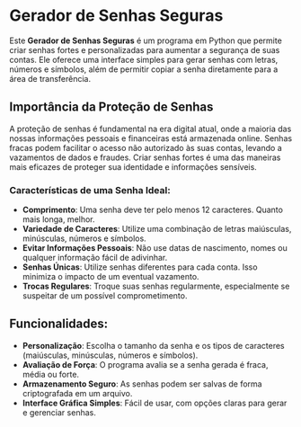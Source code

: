 # Gerador de Senhas Seguras

Este **Gerador de Senhas Seguras** é um programa em Python que permite criar senhas fortes e personalizadas para aumentar a segurança de suas contas. Ele oferece uma interface simples para gerar senhas com letras, números e símbolos, além de permitir copiar a senha diretamente para a área de transferência.

## Importância da Proteção de Senhas

A proteção de senhas é fundamental na era digital atual, onde a maioria das nossas informações pessoais e financeiras está armazenada online. Senhas fracas podem facilitar o acesso não autorizado às suas contas, levando a vazamentos de dados e fraudes. Criar senhas fortes é uma das maneiras mais eficazes de proteger sua identidade e informações sensíveis.

### Características de uma Senha Ideal:

- **Comprimento**: Uma senha deve ter pelo menos 12 caracteres. Quanto mais longa, melhor.
- **Variedade de Caracteres**: Utilize uma combinação de letras maiúsculas, minúsculas, números e símbolos.
- **Evitar Informações Pessoais**: Não use datas de nascimento, nomes ou qualquer informação fácil de adivinhar.
- **Senhas Únicas**: Utilize senhas diferentes para cada conta. Isso minimiza o impacto de um eventual vazamento.
- **Trocas Regulares**: Troque suas senhas regularmente, especialmente se suspeitar de um possível comprometimento.

## Funcionalidades:

- **Personalização**: Escolha o tamanho da senha e os tipos de caracteres (maiúsculas, minúsculas, números e símbolos).
- **Avaliação de Força**: O programa avalia se a senha gerada é fraca, média ou forte.
- **Armazenamento Seguro**: As senhas podem ser salvas de forma criptografada em um arquivo.
- **Interface Gráfica Simples**: Fácil de usar, com opções claras para gerar e gerenciar senhas.

